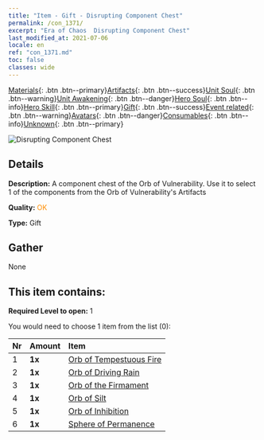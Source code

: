 ```yaml
---
title: "Item - Gift - Disrupting Component Chest"
permalink: /con_1371/
excerpt: "Era of Chaos  Disrupting Component Chest"
last_modified_at: 2021-07-06
locale: en
ref: "con_1371.md"
toc: false
classes: wide
---
```

 [Materials](/Items/){: .btn .btn--primary}[Artifacts](/Items/Artifacts/){: .btn .btn--success}[Unit Soul](/Items/UnitSoul/){: .btn .btn--warning}[Unit Awakening](/Items/UnitAwakening/){: .btn .btn--danger}[Hero Soul](/Items/HeroSoul/){: .btn .btn--info}[Hero Skill](/Items/HeroSkill/){: .btn .btn--primary}[Gift](/Items/Gift/){: .btn .btn--success}[Event related](/Items/Events/){: .btn .btn--warning}[Avatars](/Items/Avatars/){: .btn .btn--danger}[Consumables](/Items/Consumables/){: .btn .btn--info}[Unknown](/Items/Unknown/){: .btn .btn--primary}

 ![Disrupting Component Chest](/images/t/i_906048.png)

## Details
 **Description:** A component chest of the Orb of Vulnerability. Use it to select 1 of the components from the Orb of Vulnerability's Artifacts

 **Quality:** <span style="color: #FF8C00">OK</span>

 **Type:** Gift

## Gather

  None

## This item contains:

 **Required Level to open:** 1

 You would need to choose 1 item from the list (0):

  | Nr | Amount |     Item    |
  |:---|:-------|:------------|
  | 1 |  **1x** | [Orb of Tempestuous Fire](/Items/art_172/) |  | 
  | 2 |  **1x** | [Orb of Driving Rain](/Items/art_173/) |  | 
  | 3 |  **1x** | [Orb of the Firmament](/Items/art_174/) |  | 
  | 4 |  **1x** | [Orb of Silt](/Items/art_175/) |  | 
  | 5 |  **1x** | [Orb of Inhibition](/Items/art_176/) |  | 
  | 6 |  **1x** | [Sphere of Permanence](/Items/art_177/) |  | 
